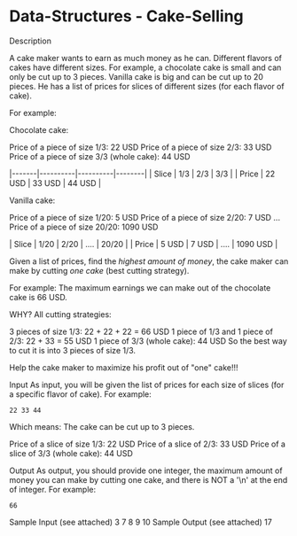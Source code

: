 # Data-Structures - Cake-Selling

Description
                                                                 
                                                               
A cake maker wants to earn as much money as he can. Different flavors of cakes have different sizes. 
For example, a chocolate cake is small and can only be cut up to 3 pieces. Vanilla cake is big and can be cut up to 20 pieces. 
He has a list of prices for slices of different sizes (for each flavor of cake).

For example:

   Chocolate cake:

Price of a piece of size 1/3: 22 USD
Price of a piece of size 2/3: 33 USD
Price of a piece of size 3/3 (whole cake): 44 USD

|-------|----------|----------|--------|
| Slice |    1/3	 |   2/3	  |  3/3   |
| Price | 	22 USD |	33 USD	| 44 USD |
     

   Vanilla cake:

Price of a piece of size 1/20: 5 USD
Price of a piece of size 2/20: 7 USD
...
Price of a piece of size 20/20: 1090 USD

| Slice	 |  1/20	 |  2/20	| ....	| 20/20    |
| Price  |  5 USD	 |  7 USD	| ....	| 1090 USD |
 

Given a list of prices, find the _highest amount of money_, the cake maker can make by cutting _one cake_ (best cutting strategy). 


For example:
The maximum earnings we can make out of the chocolate cake is 66 USD.

WHY?
All cutting strategies:

3 pieces of size 1/3: 22 + 22 + 22 = 66 USD
1 piece of 1/3 and 1 piece of 2/3: 22 + 33 = 55 USD
1 piece of 3/3 (whole cake): 44 USD
So the best way to cut it is into 3 pieces of size 1/3.

 
Help the cake maker to maximize his profit out of "one" cake!!!

 
Input
As input, you will be given the list of prices for each size of slices (for a specific flavor of cake).
For example:

    22 33 44

Which means: The cake can be cut up to 3 pieces.

Price of a slice of size 1/3: 22 USD
Price of a slice of 2/3: 33 USD
Price of a slice of 3/3 (whole cake): 44 USD 


Output
As output, you should provide one integer, the maximum amount of money you can make by cutting one cake, and there is NOT a
'\n' at the end of integer.
For example:

    66

Sample Input (see attached)
3 7 8 9 10
Sample Output (see attached)
17
 
